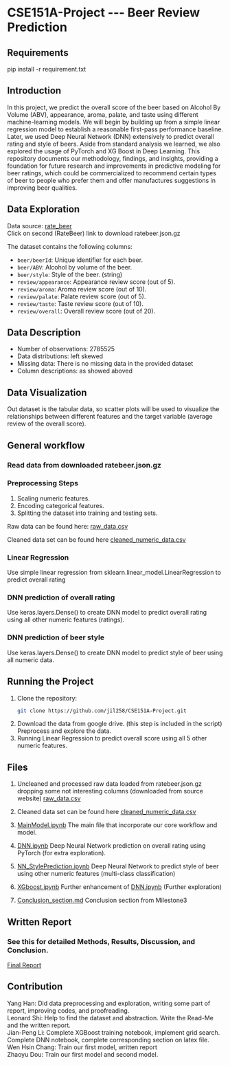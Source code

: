 # CSE151A-Project --- Beer Review Prediction

## Requirements
pip install -r requirement.txt

## Introduction

In this project, we predict the overall score of the beer based on Alcohol By Volume (ABV), appearance, aroma, palate, and taste using different machine-learning models. We will begin by building up from a simple linear regression model to establish a reasonable first-pass performance baseline. Later, we used Deep Neural Network (DNN) extensively to predict overall rating and style of beers. Aside from standard analysis we learned, we also explored the usage of  PyTorch and XG Boost in Deep Learning. This repository documents our methodology, findings, and insights, providing a foundation for future research and improvements in predictive modeling for beer ratings, which could be commercialized to recommend certain types of beer to people who prefer them and offer manufactures suggestions in improving beer qualities.

## Data Exploration
Data source: [rate_beer](https://cseweb.ucsd.edu/~jmcauley/datasets.html#multi_aspect) <br>
Click on second (RateBeer) link to download ratebeer.json.gz

The dataset contains the following columns:

- `beer/beerId`: Unique identifier for each beer.
- `beer/ABV`: Alcohol by volume of the beer.
- `beer/style`: Style of the beer. (string)
- `review/appearance`: Appearance review score (out of 5).
- `review/aroma`: Aroma review score (out of 10).
- `review/palate`: Palate review score (out of 5).
- `review/taste`: Taste review score (out of 10).
- `review/overall`: Overall review score (out of 20).

## Data Description

- Number of observations: 2785525
- Data distributions: left skewed
- Missing data: There is no missing data in the provided dataset
- Column descriptions: as showed aboved
  
## Data Visualization

Out dataset is the tabular data, so scatter plots will be used to visualize the relationships between different features and the target variable (average review of the overall score). 

## General workflow
### Read data from downloaded ratebeer.json.gz
### Preprocessing Steps

1. Scaling numeric features.
2. Encoding categorical features.
3. Splitting the dataset into training and testing sets.

Raw data can be found here:
[raw_data.csv](https://drive.google.com/file/d/1YE64oUNrTFDZcBJ_lK8mXtY0qImjjwyQ/view?usp=drive_link)

Cleaned data set can be found here [cleaned_numeric_data.csv](https://github.com/jil258/CSE151A-Project/blob/Milestone_3/cleaned_numeric_data.csv)

### Linear Regression
Use simple linear regression from sklearn.linear_model.LinearRegression to predict overall rating

### DNN prediction of overall rating
Use keras.layers.Dense() to create DNN model to predict overall rating using all other numeric features (ratings).

### DNN prediction of beer style
Use keras.layers.Dense() to create DNN model to predict style of beer using all numeric data.

## Running the Project

1. Clone the repository:
   ```bash
   git clone https://github.com/jil258/CSE151A-Project.git

2. Download the data from google drive. (this step is included in the script) Preprocess and explore the data. 
3. Running Linear Regression to predict overall score using all 5 other numeric features.

## Files
1. Uncleaned and processed raw data loaded from ratebeer.json.gz dropping some not interesting columns (downloaded from source website)
[raw_data.csv](https://drive.google.com/file/d/1YE64oUNrTFDZcBJ_lK8mXtY0qImjjwyQ/view?usp=drive_link)

2. Cleaned data set can be found here [cleaned_numeric_data.csv](https://github.com/jil258/CSE151A-Project/blob/Milestone_3/cleaned_numeric_data.csv)

3. [MainModel.ipynb](https://github.com/jil258/CSE151A-Project/blob/main/MainModel.ipynb) The main file that incorporate our core workflow and model.

4. [DNN.ipynb](https://github.com/jil258/CSE151A-Project/blob/main/DNN.ipynb) Deep Neural Network prediction on overall rating using PyTorch (for extra exploration).

5. [NN_StylePrediction.ipynb](https://github.com/jil258/CSE151A-Project/blob/main/NN_StylePrediction.ipynb) Deep Neural Network to predict style of beer using other numeric features (multi-class classification)

6. [XGboost.ipynb](https://github.com/jil258/CSE151A-Project/blob/main/XGboost.ipynb) Further enhancement of [DNN.ipynb](https://github.com/jil258/CSE151A-Project/blob/main/DNN.ipynb) (Further exploration)

7. [Conclusion_section.md](https://github.com/jil258/CSE151A-Project/blob/main/Conclusion%20section.md) Conclusion section from Milestone3


## Written Report
### See this for detailed Methods, Results, Discussion, and Conclusion.
[Final Report](https://github.com/jil258/CSE151A-Project/blob/main/CSE151A_Final_Report.pdf)

## Contribution
Yang Han: Did data preprocessing and exploration, writing some part of report, improving codes, and proofreading. <br>
Leonard Shi: Help to find the dataset and abstraction. Write the Read-Me and the written report. <br>
Jian-Peng Li: Complete XGBoost training notebook, implement grid search. Complete DNN notebook,
complete corresponding section on latex file. <br>
Wen Hsin Chang: Train our first model, written report <br>
Zhaoyu Dou: Train our first model and second model. <br>
